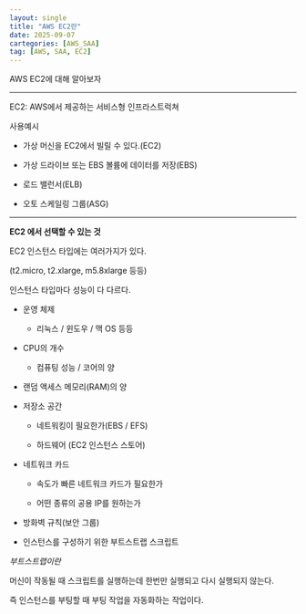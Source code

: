 ```yaml
---
layout: single
title: "AWS EC2란"
date: 2025-09-07
cartegories: [AWS_SAA]
tag: [AWS, SAA, EC2]
---
```


AWS EC2에 대해 알아보자

- - -

EC2: AWS에서 제공하는 서비스형 인프라스트럭쳐

사용예시

* 가상 머신을 EC2에서 빌릴 수 있다.(EC2)

* 가상 드라이브 또는 EBS 볼륨에 데이터를 저장(EBS)

* 로드 밸런서(ELB)

* 오토 스케일링 그룹(ASG)

- - -

**EC2 에서 선택할 수 있는 것**

EC2 인스턴스 타입에는 여러가지가 있다.

(t2.micro, t2.xlarge, m5.8xlarge 등등)

인스턴스 타입마다 성능이 다 다르다.

* 운영 체제

  * 리눅스 / 윈도우 / 맥 OS 등등

* CPU의 개수

  * 컴퓨팅 성능 / 코어의 양

* 랜덤 액세스 메모리(RAM)의 양

* 저장소 공간

  * 네트워킹이 필요한가(EBS / EFS)

  * 하드웨어 (EC2 인스턴스 스토어)

* 네트워크 카드

  * 속도가 빠른 네트워크 카드가 필요한가

  * 어떤 종류의 공용 IP를 원하는가

* 방화벽 규칙(보안 그룹)

* 인스턴스를 구성하기 위한 부트스트랩 스크립트

*부트스트랩이란*

머신이 작동될 때 스크립트를 실행하는데 한번만 실행되고 다시 실행되지 않는다.

즉 인스턴스를 부팅할 때 부팅 작업을 자동화하는 작업이다.





